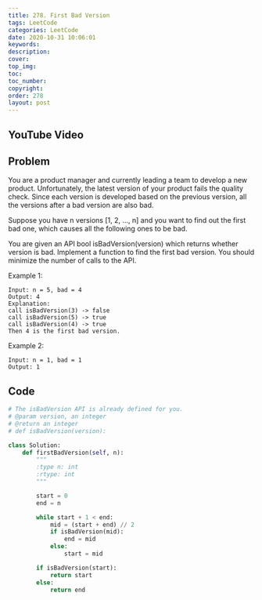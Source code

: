 ```yaml
---
title: 278. First Bad Version
tags: LeetCode
categories: LeetCode
date: 2020-10-31 10:06:01
keywords:
description:
cover:
top_img:
toc:
toc_number:
copyright:
order: 278
layout: post
---
```


## YouTube Video

## Problem

You are a product manager and currently leading a team to develop a new product. Unfortunately, the latest version of your product fails the quality check. Since each version is developed based on the previous version, all the versions after a bad version are also bad.

Suppose you have n versions [1, 2, ..., n] and you want to find out the first bad one, which causes all the following ones to be bad.

You are given an API bool isBadVersion(version) which returns whether version is bad. Implement a function to find the first bad version. You should minimize the number of calls to the API.

Example 1:

```
Input: n = 5, bad = 4
Output: 4
Explanation:
call isBadVersion(3) -> false
call isBadVersion(5) -> true
call isBadVersion(4) -> true
Then 4 is the first bad version.
```

Example 2:

```
Input: n = 1, bad = 1
Output: 1
```

## Code

```python
# The isBadVersion API is already defined for you.
# @param version, an integer
# @return an integer
# def isBadVersion(version):

class Solution:
    def firstBadVersion(self, n):
        """
        :type n: int
        :rtype: int
        """

        start = 0
        end = n

        while start + 1 < end:
            mid = (start + end) // 2
            if isBadVersion(mid):
                end = mid
            else:
                start = mid

        if isBadVersion(start):
            return start
        else:
            return end
```
